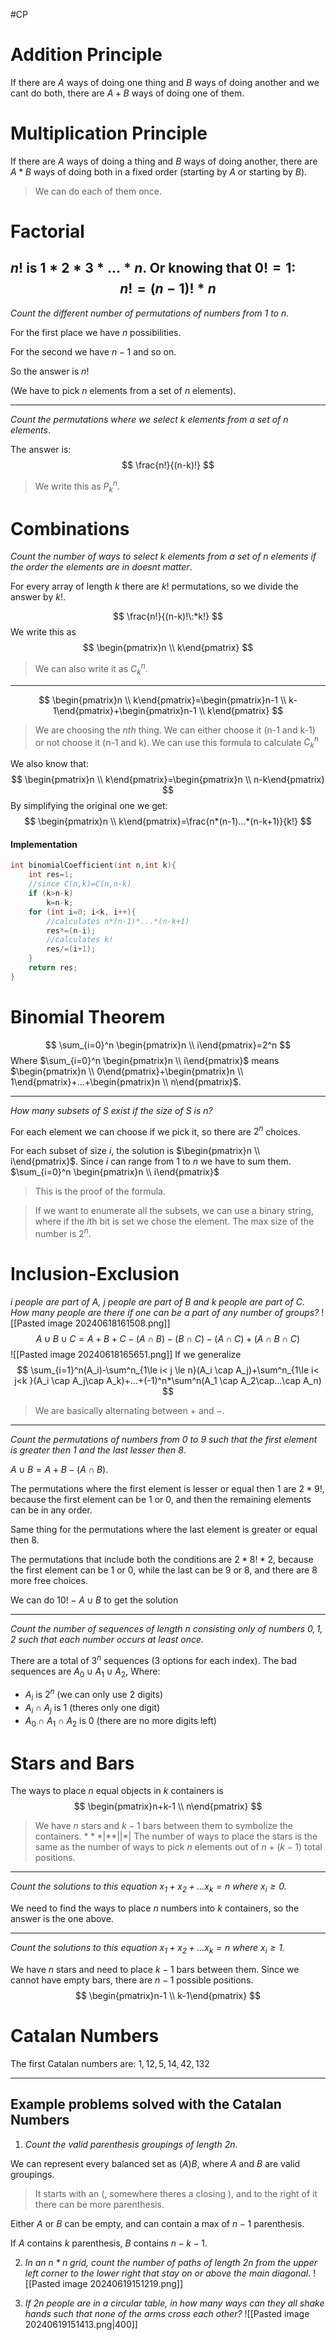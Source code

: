 #CP 
# Addition Principle
If there are $A$ ways of doing one thing and $B$ ways of doing another and we cant do both, there are $A+B$ ways of doing one of them.
# Multiplication Principle
If there are $A$ ways of doing a thing and $B$ ways of doing another, there are $A*B$ ways of doing both in a fixed order (starting by $A$ or starting by $B$).
>We can do each of them once.
# Factorial
$n!$ is $1*2*3*...*n$.
Or knowing that $0! = 1$: 
$$n! =(n-1)!*n$$
---
_Count the different number of permutations of numbers from $1$ to $n$._

For the first place we have $n$ possibilities.

For the second we have $n-1$ and so on. 

So the answer is $n!$

(We have to pick $n$ elements from a set of $n$ elements).

---
_Count the permutations where we select $k$ elements from a set of $n$ elements_.

The answer is:
$$
\frac{n!}{(n-k)!}
$$
>We write this as $P_k^n$.
# Combinations
_Count the number of ways to select $k$ elements from a set of $n$ elements if the order the elements are in doesnt matter_.

For every array of length $k$ there are $k!$ permutations, so we divide the answer by $k!$.

$$
\frac{n!}{(n-k)!\:*k!}
$$
We write this as
$$
\begin{pmatrix}n  \\ k\end{pmatrix}
$$

>We can also write it as $C_k^n$.

---
$$
\begin{pmatrix}n  \\ k\end{pmatrix}=\begin{pmatrix}n-1  \\ k-1\end{pmatrix}+\begin{pmatrix}n-1  \\ k\end{pmatrix}
$$
>We are choosing the $nth$ thing. We can either choose it (n-1 and k-1) or not choose it (n-1 and k).
We can use this formula to calculate $C^n_k$

We also know that:
$$
\begin{pmatrix}n  \\ k\end{pmatrix}=\begin{pmatrix}n  \\ n-k\end{pmatrix}
$$
By simplifying the original one we get: 
$$
\begin{pmatrix}n  \\ k\end{pmatrix}=\frac{n*(n-1)...*(n-k+1)}{k!}
$$

#### Implementation
```C++
int binomialCoefficient(int n,int k){
	int res=1;
	//since C(n,k)=C(n,n-k)
	if (k>n-k) 
		k=n-k;
	for (int i=0; i<k, i++){
		//calculates n*(n-1)*...*(n-k+1)
		res*=(n-i);
		//calculates k!
		res/=(i+1);
	}
	return res;
}
```
# Binomial Theorem
$$
\sum_{i=0}^n \begin{pmatrix}n  \\ i\end{pmatrix}=2^n
$$
Where $\sum_{i=0}^n \begin{pmatrix}n  \\ i\end{pmatrix}$ means  $\begin{pmatrix}n  \\ 0\end{pmatrix}+\begin{pmatrix}n  \\ 1\end{pmatrix}+...+\begin{pmatrix}n  \\ n\end{pmatrix}$.

---
_How many subsets of $S$ exist if the size of $S$ is $n$?_

For each element we can choose if we pick it, so there are $2^n$ choices.

For each subset of size $i$, the solution is $\begin{pmatrix}n  \\ i\end{pmatrix}$. Since $i$ can range from $1$ to $n$ we have to sum them. $\sum_{i=0}^n \begin{pmatrix}n  \\ i\end{pmatrix}$
>This is the proof of the formula.

>If we want to enumerate all the subsets, we can use a binary string, where if the $i$th bit is set we chose the element.
>The max size of the number is $2^n$.


# Inclusion-Exclusion

_$i$ people are part of $A$, $j$ people are part of $B$ and $k$ people are part of $C$. How many people are there if one can be a part of any number of groups?_
![[Pasted image 20240618161508.png]]
$$
A\cup B \cup C=A+B+C-(A\cap B) -(B \cap C) - (A \cap C)+ (A \cap B \cap C)
$$
![[Pasted image 20240618165651.png]]
If we generalize
$$
\sum_{i=1}^n(A_i)-\sum^n_{1\le i< j \le n}(A_i \cap A_j)+\sum^n_{1\le i< j<k  }(A_i \cap A_j\cap A_k)+...+(-1)^n*\sum^n(A_1 \cap A_2\cap...\cap A_n)
$$
>We are basically alternating between $+$ and $-$.

---
_Count the permutations of numbers from $0$ to $9$ such that the first element is greater then $1$ and the last lesser then $8$_.

$A \cup B=A+B-(A\cap B)$.

The permutations where the first element is lesser or equal then $1$ are $2*9!$, because the first element can be $1$ or $0$, and then the remaining elements can be in any order.

Same thing for the permutations where the last element is greater or equal then $8$.

The permutations that include both the conditions are 
$2*8!*2$, because the first element can be $1$ or $0$, while the last can be $9$ or $8$, and there are $8$ more free choices.

We can do $10!-A \cup B$ to get the solution

---
_Count the number of sequences of length $n$ consisting only of numbers $0,1,2$ such that each number occurs at least once._

There are a total of $3^n$ sequences (3 options for each index).
The bad sequences are $A_0\cup A_1 \cup A_2$, Where:
- $A_i$ is $2^n$ (we can only use $2$ digits)
- $A_i \cap A_j$ is $1$ (theres only one digit)
- $A_0\cap A_1 \cap A_2$ is 0 (there are no more digits left)
# Stars and Bars
The ways to place $n$ equal objects in $k$ containers is
$$
\begin{pmatrix}n+k-1  \\ n\end{pmatrix}
$$
>We have $n$ stars and $k-1$ bars between them to symbolize the containers.
$***|**||*|$
The number of ways to place the stars is the same as the number of ways to pick $n$ elements out of $n+(k-1)$ total positions.

---
_Count the solutions to this equation $x_1+x_2+...x_k=n$ where $x_i\ge 0$._

We need to find the ways to place $n$ numbers into $k$ containers, so the answer is the one above.
___
_Count the solutions to this equation $x_1+x_2+...x_k=n$ where $x_i\ge 1$._

We have $n$ stars and need to place $k-1$ bars between them. Since we cannot have empty bars, there are $n-1$ possible positions.
$$
\begin{pmatrix}n-1  \\ k-1\end{pmatrix}
$$
# Catalan Numbers

The first Catalan numbers are: $1,12,5,14,42,132$

---
## Example problems solved with the Catalan Numbers
1. _Count the valid parenthesis groupings of length $2n$._

We can represent every balanced set as $(A)B$, where $A$ and $B$ are valid groupings.
>It starts with an $($, somewhere theres a closing $)$, and to the right of it there can be more parenthesis.

Either $A$ or $B$ can be empty, and can contain a max of $n-1$ parenthesis.

If $A$ contains $k$ parenthesis, $B$ contains $n-k-1$.


2. _In an $n*n$ grid, count the number of paths of length $2n$ from the upper left corner to the lower right that stay on or above the main diagonal._
![[Pasted image 20240619151219.png]]

3. _If $2n$ people are in a circular table, in how many ways can they all shake hands such that none of the arms cross each other?_
![[Pasted image 20240619151413.png|400]]
